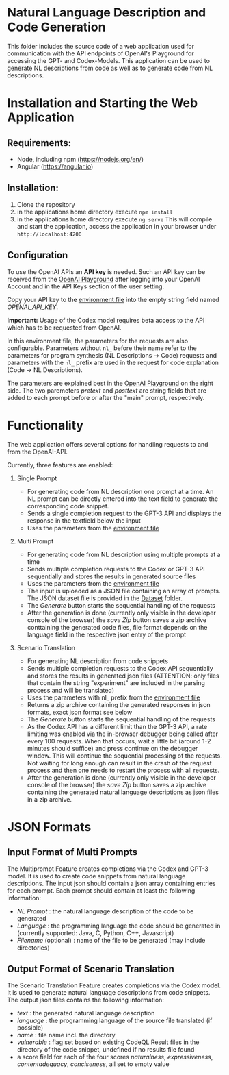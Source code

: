 # Natural Language Description and Code Generation

This folder includes the source code of a web application used for communication with the API endpoints of OpenAI's Playground for accessing the GPT- and Codex-Models. This application can be used to generate NL descriptions from code as well as to generate code from NL descriptions. 

# Installation and Starting the Web Application
## Requirements: 
   * Node, including npm (https://nodejs.org/en/)
   * Angular (https://angular.io)
      
## Installation:
   1. Clone the repository
   2. in the applications home directory execute `npm install`
   3. in the applications home directory execute `ng serve`
      This will compile and start the application, access the application in your browser under `http://localhost:4200`
           

## Configuration 
To use the OpenAI APIs an **API key** is needed. Such an API key can be received from the [OpenAI Playground](https://beta.openai.com/playground) after logging into your OpenAI Account and in the API Keys section of the user setting. 
 
 Copy your API key to the [environment file](/src/environments/environment.ts) into the empty string field named *OPENAI_API_KEY*.
 
 **Important:** Usage of the Codex model requires beta access to the API which has to be requested from OpenAI.
 
In this environment file, the parameters for the requests are also configurable. Parameters without `nl_` before their name refer to the parameters for program synthesis (NL Descriptions -> Code) requests and parameters with the `nl_` prefix are used in the request for code explanation (Code -> NL Descriptions).
 
The parameters are explained best in the [OpenAI Playground](https://beta.openai.com/playground) on the right side. 
The two paremeters *pretext* and *posttext* are string fields that are added to each prompt before or after the "main" prompt, respectively.

# Functionality
The web application offers several options for handling requests to and from the OpenAI-API.

Currently, three features are enabled:

   1. Single Prompt
      + For generating code from NL description one prompt at a time. An NL prompt can be directly entered into the text field to generate the corresponding code snippet. 
      + Sends a single completion request to the GPT-3 API and displays the response in the textfield below the input
      + Uses the parameters from the [environment file](/Code%20Generation/src/environments/environment.ts) 
      
   2. Multi Prompt
      + For generating code from NL description using multiple prompts at a time
      + Sends multiple completion requests to the Codex or GPT-3 API sequentially and stores the results in generated source files
      + Uses the parameters from the [environment file](/Code%20Generation/src/environments/environment.ts) 
      + The input is uploaded as a JSON file containing an array of prompts. The JSON dataset file is provided in the [Dataset](https://github.com/tuhh-softsec/LLMSecEval/tree/main/Dataset) folder. 
      + The *Generate* button starts the sequential handling of the requests
      + After the generation is done (currently only visible in the developer console of the browser) the *save Zip* button saves a zip archive conttaining the generated code files, file format depends on the language field in the respective json entry of the prompt
      
   3. Scenario Translation
      + For generating NL description from code snippets
      + Sends multiple completion requests to the Codex API sequentially and stores the results in generated json files (ATTENTION: only files that contain the string "experiment" are included in the parsing process and will be translated)
      + Uses the parameters with nl_ prefix from the [environment file](/Code%20Generation/src/environments/environment.ts)
      + Returns a zip archive containing the generated responses in json formats, exact json format see below
      + The *Generate* button starts the sequential handling of the requests
      + As the Codex API has a different limit than the GPT-3 API, a rate limiting was enabled via the in-browser debugger being called after every 100 requests. When that occurs, wait a little bit (around 1-2 minutes should suffice) and press continue on the debugger window. This will continue the sequential processing of the requests. Not waiting for long enough can result in the crash of the request process and then one needs to restart the process with all requests.
      + After the generation is done (currently only visible in the developer console of the browser) the *save Zip* button saves a zip archive containing the generated natural language descriptions as json files in a zip archive.
      
        
# JSON Formats
## Input Format of Multi Prompts
The Multiprompt Feature creates completions via the Codex and GPT-3 model. It is used to create code snippets from natural language descriptions.
The input json should contain a json array containing entries for each prompt. Each prompt should contain at least the following information:
+ *NL Prompt* : the natural language description of the code to be generated
+ *Language* : the programming language the code should be generated in (currently supported: Java, C, Python, C++, Javascript)
+ *Filename* (optional) : name of the file to be generated (may include directories)

## Output Format of Scenario Translation
The Scenario Translation Feature creates completions via the Codex model. It is used to generate natural language descriptions from code snippets.
The output json files contains the following information:
+ *text* : the generated natural language description
+ *language* : the programming language of the source file translated (if possible)
+ *name* : file name incl. the directory
+ *vulnerable* : flag set based on existing CodeQL Result files in the directory of the code snippet, undefined if no results file found
+ a score field for each of the four scores *naturalness*, *expressiveness*, *contentadequacy*, *conciseness*, all set to empty value
